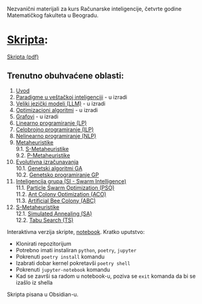 Nezvanični materijali za kurs Računarske inteligencije, četvrte godine Matematičkog fakulteta u Beogradu.

# [Skripta](SkriptaRI.md):
[Skripta (pdf)](SkriptaRI.pdf)
## Trenutno obuhvaćene oblasti:
1. [Uvod](SkriptaRI.md/#1-uvod)
2. [Paradigme u veštačkoj inteligenciji](SkriptaRI.md/#2-paradigme-u-veštačkoj-inteligenciji) - u izradi
3. [Veliki jezički modeli (LLM)](SkriptaRI.md/#3-veliki-jezički-modeli-llm) - u izradi
4. [Optimizacioni algoritmi](SkriptaRI.md/#4-optimizacioni-algoritmi) - u izradi
5. [Grafovi](SkriptaRI.md/#5-grafovi) - u izradi
6. [Linearno programiranje (LP)](SkriptaRI.md/#6-linearno-programiranje-lp)
7. [Celobrojno programiranje (ILP)](SkriptaRI.md/#7-celobrojno-programiranje-ilp)
8. [Nelinearno programiranje (NLP)](SkriptaRI.md/#8-nelinearna-programiranje-nlp)
9. [Metaheuristike](SkriptaRI.md/#9-metaheuristike)\
    9.1. [S-Metaheuristike](SkriptaRI.md/#91-trajectory-methods-s---metaheuristics)\
    9.2. [P-Metaheuristike](SkriptaRI.md/#92-population-based-p---metaheuristika)
10. [Evolutivna izračunavanja](SkriptaRI.md/#10-evolutivna-izračunavanja)\
    10.1. [Genetski algoritmi GA](SkriptaRI.md/#101-genetski-algoritmi-ga)\
    10.2. [Genetsko programiranje GP](SkriptaRI.md/#102-genetsko-programiranje-gp)
11. [Inteligencija grupa (SI - Swarm Intelligence)](SkriptaRI.md/#11-inteligencija-grupa-si---swarm-intelligence)\
	11.1. [Particle Swarm Optimization (PSO)](SkriptaRI.md/#111--particle-swarm-optimization-pso)\
	11.2. [Ant Colony Optimization (ACO)](SkriptaRI.md/#112-ant-colony-optimization-aco)\
 	11.3. [Artificial Bee Colony (ABC)](SkriptaRI.md/#113-artificial-bee-colony-abc)
12. [S-Metaheuristike](SkriptaRI.md/#12-s---metaheuristike)\
	12.1. [Simulated Annealing (SA)](SkriptaRI.md/#121-simulated-annealing-sa)\
    12.2. [Tabu Search (TS)](SkriptaRI.md/#122-tabu-search-ts)

Interaktivna verzija skripte, [notebook](notebooks/SkriptaRI.ipynb).
Kratko uputstvo:
- Klonirati repozitorijum
- Potrebno imati instaliran ```python```, ```poetry```, ```jupyter```
- Pokrenuti ```poetry install``` komandu
- Izabrati dobar kernel pokretavši ```poetry shell```
- Pokrenuti ```jupyter-notebook``` komandu
- Kad se završi sa radom u notebook-u, poziva se ```exit``` komanda da bi se izašlo iz shella

Skripta pisana u Obsidian-u.
